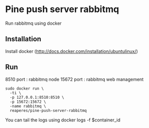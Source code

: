 Pine push server rabbitmq
==========================
Run rabbitmq using docker

Installation
-------------
Install docker (http://docs.docker.com/installation/ubuntulinux/)

Run
----
 8510 port : rabbitmq node
15672 port : rabbitmq web management

    sudo docker run \
      -ti \
      -p 127.0.0.1:8510:8510 \
      -p 15672:15672 \
      -name rabbitmq \
      reaperes/pine-push-server-rabbitmq

You can tail the logs using docker logs -f $container_id
